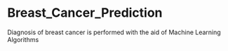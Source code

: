 # Breast_Cancer_Prediction
Diagnosis of breast cancer is performed with the aid of Machine Learning Algorithms
